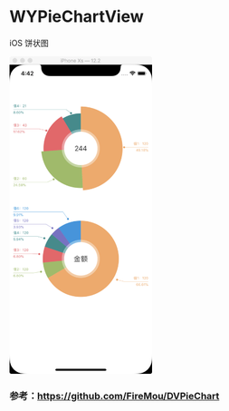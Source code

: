 # WYPieChartView
iOS 饼状图

<img src="https://github.com/wuyaGit/WYPieChartView/blob/master/WeChat7a03d2e3ad52740bfefe83067660268a.png" width = 50% height = 50% />

### 参考：https://github.com/FireMou/DVPieChart

